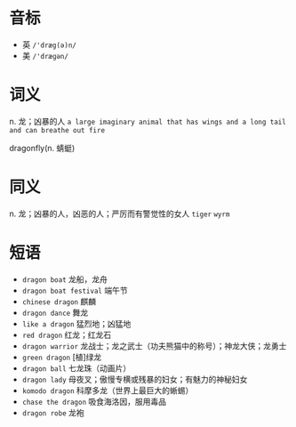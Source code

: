 # 音标

- 英 `/'dræg(ə)n/`
- 美 `/'dræɡən/`

# 词义

n. 龙；凶暴的人
`a large imaginary animal that has wings and a long tail and can breathe out fire`



dragonfly(n. 蜻蜓)

# 同义

n. 龙；凶暴的人，凶恶的人；严厉而有警觉性的女人
`tiger` `wyrm`

# 短语

- `dragon boat` 龙船，龙舟
- `dragon boat festival` 端午节
- `chinese dragon` 麒麟
- `dragon dance` 舞龙
- `like a dragon` 猛烈地；凶猛地
- `red dragon` 红龙；红龙石
- `dragon warrior` 龙战士；龙之武士（功夫熊猫中的称号）；神龙大侠；龙勇士
- `green dragon` [植]绿龙
- `dragon ball` 七龙珠（动画片）
- `dragon lady` 母夜叉；傲慢专横或残暴的妇女；有魅力的神秘妇女
- `komodo dragon` 科摩多龙（世界上最巨大的蜥蜴）
- `chase the dragon` 吸食海洛因，服用毒品
- `dragon robe` 龙袍

